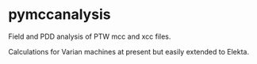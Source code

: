 # pymccanalysis
Field and PDD analysis of PTW mcc and xcc files.

Calculations for Varian machines at present but easily extended to Elekta.

